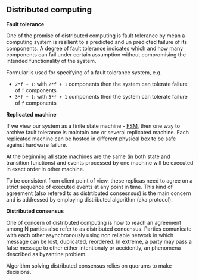 ## Distributed computing

**Fault tolerance**

One of the promise of distributed computing is fault tolerance by mean a computing system is resilient to a predicted and un predicted failure of its components. A degree of fault tolerance indicates which and how many components can fail under certain assumption without compromising the intended functionality of the system.

Formular is used for specifying of a fault tolerance system, e.g.

* `2*f + 1`: with `2*f + 1` components then the system can tolerate failure of `f` components
* `3*f + 1`: with `3*f + 1` components then the system can tolerate failure of `f` components

**Replicated machine**

If we view our system as a finite state machine - [FSM](http://en.wikipedia.org/wiki/Finite-state_machine), then one way to archive fault tolerance is maintain one or several replicated machine. Each replicated machine can be hosted in different physical box to be safe against hardware failure.

At the beginning all state machines are the same (in both state and transition functions) and events processed by one machine will be executed in exact order in other machine. 

To be consistent from client point of view, these replicas need to agree on a strict sequence of executed events at any point in time. This kind of agreement (also refered to as distrtibuted consesnsus) is the main concern and is addressed by employing distributed algorithm (aka protocol).

**Distributed consensus**

One of concern of distributed computing is how to reach an agreement among N parties also refer to as distributed concensus. Parties comunicate with each other asynchronously using non reliable network in which message can be lost, duplicated, reordered.
In extreme, a party may pass a false message to other either intentionaly or accidently, an phenomena described as byzantine problem.

Algorithm solving distributed consensus relies on quorums to make decisions.


